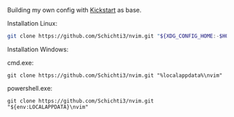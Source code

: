 Building my own config with [Kickstart](https://github.com/nvim-lua/kickstart.nvim) as base.

Installation Linux:
```sh
git clone https://github.com/Schichti3/nvim.git "${XDG_CONFIG_HOME:-$HOME/.config}"/nvim
```

Installation Windows:

cmd.exe:
```
git clone https://github.com/Schichti3/nvim.git "%localappdata%\nvim"
```
powershell.exe:
```
git clone https://github.com/Schichti3/nvim.git "${env:LOCALAPPDATA}\nvim"
```
